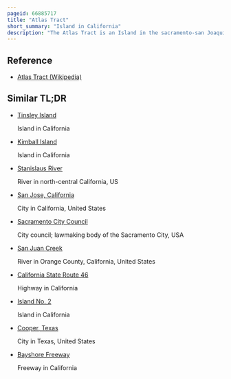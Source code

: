 ```yaml
---
pageid: 66885717
title: "Atlas Tract"
short_summary: "Island in California"
description: "The Atlas Tract is an Island in the sacramento-san Joaquin River Delta in san joaquin County California. Since it was first reclaimed in the late 19th Century it has been used for Agriculture."
---
```


## Reference

- [Atlas Tract (Wikipedia)](https://en.wikipedia.org/?curid=66885717)

## Similar TL;DR

- [Tinsley Island](/tldr/en/tinsley-island)

  Island in California

- [Kimball Island](/tldr/en/kimball-island)

  Island in California

- [Stanislaus River](/tldr/en/stanislaus-river)

  River in north-central California, US

- [San Jose, California](/tldr/en/san-jose-california)

  City in California, United States

- [Sacramento City Council](/tldr/en/sacramento-city-council)

  City council; lawmaking body of the Sacramento City, USA

- [San Juan Creek](/tldr/en/san-juan-creek)

  River in Orange County, California, United States

- [California State Route 46](/tldr/en/california-state-route-46)

  Highway in California

- [Island No. 2](/tldr/en/island-no-2)

  Island in California

- [Cooper, Texas](/tldr/en/cooper-texas)

  City in Texas, United States

- [Bayshore Freeway](/tldr/en/bayshore-freeway)

  Freeway in California
